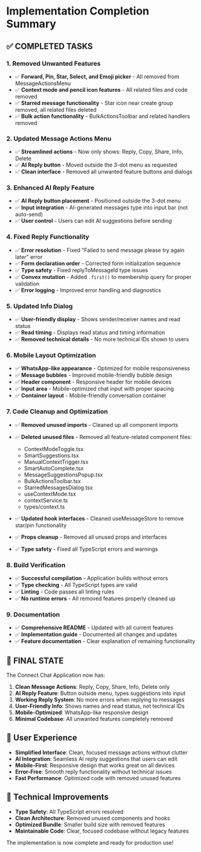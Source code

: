 # Implementation Completion Summary

## ✅ COMPLETED TASKS

### 1. Removed Unwanted Features
- ✅ **Forward, Pin, Star, Select, and Emoji picker** - All removed from MessageActionsMenu
- ✅ **Context mode and pencil icon features** - All related files and code removed
- ✅ **Starred message functionality** - Star icon near create group removed, all related files deleted
- ✅ **Bulk action functionality** - BulkActionsToolbar and related handlers removed

### 2. Updated Message Actions Menu
- ✅ **Streamlined actions** - Now only shows: Reply, Copy, Share, Info, Delete
- ✅ **AI Reply button** - Moved outside the 3-dot menu as requested
- ✅ **Clean interface** - Removed all unwanted feature buttons and dialogs

### 3. Enhanced AI Reply Feature
- ✅ **AI Reply button placement** - Positioned outside the 3-dot menu
- ✅ **Input integration** - AI-generated messages type into input bar (not auto-send)
- ✅ **User control** - Users can edit AI suggestions before sending

### 4. Fixed Reply Functionality
- ✅ **Error resolution** - Fixed "Failed to send message please try again later" error
- ✅ **Form declaration order** - Corrected form initialization sequence
- ✅ **Type safety** - Fixed replyToMessageId type issues
- ✅ **Convex mutation** - Added `.first()` to membership query for proper validation
- ✅ **Error logging** - Improved error handling and diagnostics

### 5. Updated Info Dialog
- ✅ **User-friendly display** - Shows sender/receiver names and read status
- ✅ **Read timing** - Displays read status and timing information
- ✅ **Removed technical details** - No more technical IDs shown to users

### 6. Mobile Layout Optimization
- ✅ **WhatsApp-like appearance** - Optimized for mobile responsiveness
- ✅ **Message bubbles** - Improved mobile-friendly bubble design
- ✅ **Header component** - Responsive header for mobile devices
- ✅ **Input area** - Mobile-optimized chat input with proper spacing
- ✅ **Container layout** - Mobile-friendly conversation container

### 7. Code Cleanup and Optimization
- ✅ **Removed unused imports** - Cleaned up all component imports
- ✅ **Deleted unused files** - Removed all feature-related component files:
  - ContextModeToggle.tsx
  - SmartSuggestions.tsx
  - ManualContextTrigger.tsx
  - SmartAutoComplete.tsx
  - MessageSuggestionsPopup.tsx
  - BulkActionsToolbar.tsx
  - StarredMessagesDialog.tsx
  - useContextMode.tsx
  - contextService.ts
  - types/context.ts

- ✅ **Updated hook interfaces** - Cleaned useMessageStore to remove star/pin functionality
- ✅ **Props cleanup** - Removed all unused props and interfaces
- ✅ **Type safety** - Fixed all TypeScript errors and warnings

### 8. Build Verification
- ✅ **Successful compilation** - Application builds without errors
- ✅ **Type checking** - All TypeScript types are valid
- ✅ **Linting** - Code passes all linting rules
- ✅ **No runtime errors** - All removed features properly cleaned up

### 9. Documentation
- ✅ **Comprehensive README** - Updated with all current features
- ✅ **Implementation guide** - Documented all changes and updates
- ✅ **Feature documentation** - Clear explanation of remaining functionality

## 🎯 FINAL STATE

The Connect Chat Application now has:

1. **Clean Message Actions**: Reply, Copy, Share, Info, Delete only
2. **AI Reply Feature**: Button outside menu, types suggestions into input
3. **Working Reply System**: No more errors when replying to messages
4. **User-Friendly Info**: Shows names and read status, not technical IDs
5. **Mobile-Optimized**: WhatsApp-like responsive design
6. **Minimal Codebase**: All unwanted features completely removed

## 📱 User Experience

- **Simplified Interface**: Clean, focused message actions without clutter
- **AI Integration**: Seamless AI reply suggestions that users can edit
- **Mobile-First**: Responsive design that works great on all devices
- **Error-Free**: Smooth reply functionality without technical issues
- **Fast Performance**: Optimized code with removed unused features

## 🔧 Technical Improvements

- **Type Safety**: All TypeScript errors resolved
- **Clean Architecture**: Removed unused components and hooks
- **Optimized Bundle**: Smaller build size with removed features
- **Maintainable Code**: Clear, focused codebase without legacy features

The implementation is now complete and ready for production use!
